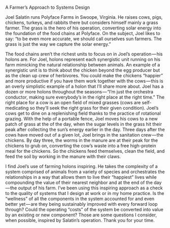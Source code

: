 A Farmer’s Approach to Systems Design

Joel Salatin runs Polyface Farms in Swoope, Virginia. He raises cows, pigs, chickens, turkeys, and rabbits there but considers himself mainly a grass farmer. The grass is the hero of his operation, converting solar energy into the foundation of the food chains at Polyface. On the subject, Joel likes to say: “to be even more accurate, we should call ourselves sun farmers. The grass is just the way we capture the solar energy.”

The food chains aren’t the richest units to focus on in Joel’s operation — his holons are. For Joel, holons represent each synergistic unit running on his farm mimicking the natural relationship between animals. An example of a synergistic unit is to think about the chicken beyond the egg producer but as the clean up crew of herbivores. You could make the chickens “happier” and more productive if you have them work together with the cows — this is an overly simplistic example of a holon that I’ll share more about. Joel has a dozen or more holons throughout the seasons — “I’m just the orchestra conductor, making sure everybody’s in the right place at the right time.”
The right place for a cow is an open field of mixed grasses (cows are self-medicating so they’ll seek the right grass for their given condition). Joel’s cows get to dine on a replenishing field thanks to the practice of rotational grazing. With the help of a portable fence, Joel moves his cows to a new patch of grass at the of the day, when the sugar levels in the grass hit their peak after collecting the sun’s energy earlier in the day. Three days after the cows have moved out of a given lot, Joel brings in the sanitation crew — the chickens. By day three, the worms in the manure are at their peak for the chickens to grub on, converting the cow’s waste into a free high-protein meal for the chickens. So the chickens feed themselves, clean the field, and feed the soil by working in the manure with their claws.

I find Joel’s use of farming holons inspiring. He takes the complexity of a system comprised of animals from a variety of species and orchestrates the relationships in a way that allows them to live their “happiest” lives while compounding the value of their nearest neighbor and at the end of the day — the output of his farm. I’ve been using this inspiring approach as a check to the quality of systems that I design at work or in my home practice. Is the “wellness” of all the components in the system accounted for and even better yet — are they being sustainably improved with every forward loop through? Could the operating “costs” of the system be converted into value by an existing or new component? Those are some questions I consider, when possible, inspired by Salatin’s operation. Thank you for your time.